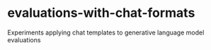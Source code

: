 # evaluations-with-chat-formats
Experiments applying chat templates to generative language model evaluations
